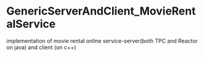 # GenericServerAndClient_MovieRentalService
implementation of movie rental online service-server(both TPC and Reactor on java) and client (on c++)
